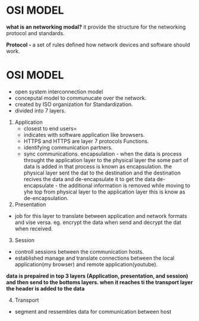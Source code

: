 # OSI MODEL
 
**what is an networking modal?**
it provide the structure for the networking protocol and standards.

**Protocol -** a set of rules defined how network devices and software should work.

 # OSI MODEL 
 - open system interconnection model
 - conceputal model to communucate over the network.
 - created by ISO organization for Standardization.
 - divided into 7 layers.

1. Application
   - closest to end users=
   - indicates with software application like browsers.
   - HTTPS and HTTPS  are layer 7 protocols
   Functions.
   - identifying communication partners.
   - sync communications.
encapsulation - when the data is process throught the application layer to the physical layer the some part of data is added in that process is known as encapsulation.
the physical layer sent the dat to the destination and the destination recives the data and de-encapsulate it to get the data
de-encapsulate - the additional information is removed while moving to yhe top from physical layer to the application layer this is know as de-encapsulation.
2. Presentation
-  job for this layer to translate between application and network formats and vise versa. eg. encrypt the data when send and decrypt the dat when received.
3. Session
- controll sessions between the communication hosts.
- established manage and translate connections between the local application(my browser) and remote application(youtube).

**data is prepaired in top 3 layers (Application, presentation, and session) and then send to the bottoms layers.  when it reaches ti the transport layer the header is added to the data**

4. Transport
- segment and ressembles data for communication between host










































